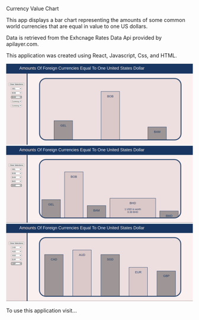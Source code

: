 Currency Value Chart

This app displays a bar chart representing the amounts of some common world currencies that are equal in value to one US dollars.

Data is retrieved from the Exhcnage Rates Data Api provided by apilayer.com.

This application was created using React, Javascript, Css, and HTML.

![screenshot 1](assets/CVA-01.png)
![screenshot 2](assets/CVA-02.png)
![screenshot 3](assets/CVA-03.png)

To use this application visit...